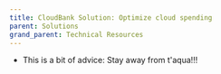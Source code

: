 ```yaml
---
title: CloudBank Solution: Optimize cloud spending
parent: Solutions
grand_parent: Technical Resources
---
```


* This is a bit of advice: Stay away from t'aqua!!!
